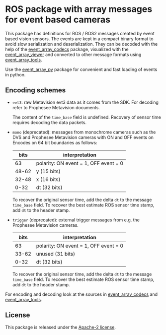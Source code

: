# ROS package with array messages for event based cameras

This package has definitions for ROS / ROS2 messages created by event based vision
sensors. The events are kept in a compact binary format to avoid slow
serialization and deserialization. They can be decoded with the help
of the
[event_array_codecs](https://github.com/berndpfrommer/event_array_codecs)
package, visualized with the
[event_array_viewer](https://github.com/berndpfrommer/event_array_viewer)
and converted to other message formats using
[event_array_tools](https://github.com/berndpfrommer/event_array_tools).

Use the
[event_array_py](https://github.com/berndpfrommer/event_array_py)
package for convenient and fast loading of events in python.

## Encoding schemes

- ``evt3``: raw Metavision evt3 data as it comes from the SDK.
    For decoding refer to Prophesee Metavision documents.

	The content of the ``time_base`` field is undefined. Recovery of
	sensor time requires decoding the data packets.

- ``mono`` (deprecated): messages from monochrome cameras such as the DVS and
	Prophesee Metavision cameras with ON and OFF events on
	Encodes on 64 bit boundaries as follows:

    | bits  | interpretation                         |
    |-------|----------------------------------------|
    | 63    | polarity: ON event = 1, OFF event = 0  |
    | 48-62 | y (15 bits)                            |
    | 32-48 | x (16 bits)                            |
    | 0-32  | dt (32 bits)                           |

    To recover the original sensor time, add the delta ``dt`` to the
	message ``time_base`` field.
	To recover the best estimate ROS sensor time stamp, add ``dt`` to the
	header stamp.

- ``trigger`` (deprecated): external trigger messages from e.g. the
    Prophesee Metavision cameras.

    | bits  | interpretation                         |
    |-------|----------------------------------------|
    | 63    | polarity: ON event = 1, OFF event = 0  |
    | 33-62 | unused (31 bits)                       |
    | 0-32  | dt (32 bits)                           |

    To recover the original sensor time, add the delta ``dt`` to the
	message ``time_base`` field.
	To recover the best estimate ROS sensor time stamp, add ``dt`` to the
	header stamp.

For encoding and decoding look at the sources in
[event_array_codecs](https://github.com/berndpfrommer/event_array_codecs)
and 
[event_array_tools](https://github.com/berndpfrommer/event_array_tools).


## License
This package is released under the [Apache-2 license](LICENSE).
